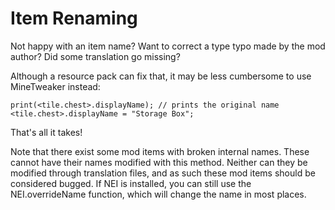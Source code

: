 # Item Renaming
Not happy with an item name? Want to correct a type typo made by the mod author? Did some translation go missing?

Although a resource pack can fix that, it may be less cumbersome to use MineTweaker instead:

```zenscript
print(<tile.chest>.displayName); // prints the original name
<tile.chest>.displayName = "Storage Box";
```
That's all it takes!

Note that there exist some mod items with broken internal names. These cannot have their names modified with this method. Neither can they be modified through translation files, and as such these mod items should be considered bugged. If NEI is installed, you can still use the NEI.overrideName function, which will change the name in most places.